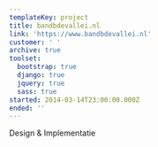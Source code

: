 ```yaml
---
templateKey: project
title: bandbdevallei.nl
link: 'https://www.bandbdevallei.nl'
customer: ' '
archive: true
toolset:
  bootstrap: true
  django: true
  jquery: true
  sass: true
started: 2014-03-14T23:00:00.000Z
ended: ''
---
```

Design & Implementatie
